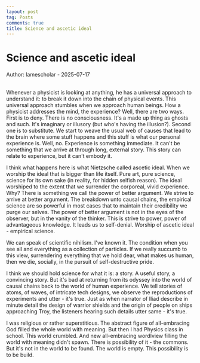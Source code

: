 ```yaml
---
layout: post
tag: Posts
comments: true
title: Science and ascetic ideal
---
```


# Science and ascetic ideal

Author: lamescholar - 2025-07-17
<br><br>

Whenever a physicist is looking at anything, he has a universal approach to understand it: to break it down into the chain of physical events. This universal approach stumbles when we approach human beings. How a physicist addresses the mind, the experience? Well, there are two ways. First is to deny. There is no consciousness. It's a made up thing as ghosts and such. It's imaginary or illusory (but who's having the illusion?). Second one is to substitute. We start to weave the usual web of causes that lead to the brain where some stuff happens and this stuff is what our personal experience is. Well, no. Experience is something immediate. It can't be something that we arrive at through long, external story. This story can relate to experience, but it can't embody it.

I think what happens here is what Nietzsche called ascetic ideal. When we worship the ideal that is bigger than life itself. Pure art, pure science, science for its own sake (in reality, for hidden selfish reason). The ideal worshiped to the extent that we surrender the corporeal, vivid experience. Why? There is something we call the power of better argument. We strive to arrive at better argument. The breakdown unto causal chains, the empirical science are so powerful in most cases that to maintain their credibility we purge our selves. The power of better argument is not in the eyes of the observer, but in the vanity of the thinker. This is strive to power, power of advantageous knowledge. It leads us to self-denial. Worship of ascetic ideal - empirical science.

We can speak of scientific nihilism. I've known it. The condition when you see all and everything as a collection of particles. If we really succumb to this view, surrendering everything that we hold dear, what makes us human, then we die, socially, in the pursuit of self-destructive pride.

I think we should hold science for what it is: a story. A useful story, a convincing story. But it's bad at returning from its odyssey into the world of causal chains back to the world of human experience. We tell stories of atoms, of waves, of intricate tech designs, we observe the reproductions of experiments and utter - it's true. Just as when narrator of Iliad describe in minute detail the design of warrior shields and the origin of people on ships approaching Troy, the listeners hearing such details utter same - it's true.

I was religious or rather superstitious. The abstract figure of all-embracing God filled the whole world with meaning. But then I had Physics class in school. This world crumbled. And new all-embracing wordlview filling the world with meaning didn't spawn. There is possibility of it - the commons. But it's not in the world to be found. The world is empty. This possibility is to be build.